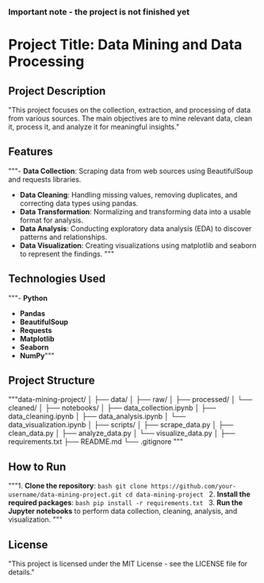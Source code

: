 ### Important note - the project is not finished yet
# Project Title: Data Mining and Data Processing

## Project Description
"This project focuses on the collection, extraction, and processing of data from various sources. The main objectives are to mine relevant data, clean it, process it, and analyze it for meaningful insights."

## Features
"""- **Data Collection**: Scraping data from web sources using BeautifulSoup and requests libraries.
- **Data Cleaning**: Handling missing values, removing duplicates, and correcting data types using pandas.
- **Data Transformation**: Normalizing and transforming data into a usable format for analysis.
- **Data Analysis**: Conducting exploratory data analysis (EDA) to discover patterns and relationships.
- **Data Visualization**: Creating visualizations using matplotlib and seaborn to represent the findings.
"""
## Technologies Used
"""- **Python**
- **Pandas**
- **BeautifulSoup**
- **Requests**
- **Matplotlib**
- **Seaborn**
- **NumPy**"""

## Project Structure
"""data-mining-project/
│
├── data/
│ ├── raw/
│ ├── processed/
│ └── cleaned/
│
├── notebooks/
│ ├── data_collection.ipynb
│ ├── data_cleaning.ipynb
│ ├── data_analysis.ipynb
│ └── data_visualization.ipynb
│
├── scripts/
│ ├── scrape_data.py
│ ├── clean_data.py
│ ├── analyze_data.py
│ └── visualize_data.py
│
├── requirements.txt
├── README.md
└── .gitignore
"""


## How to Run
"""1. **Clone the repository**:
    ```bash
    git clone https://github.com/your-username/data-mining-project.git
    cd data-mining-project
    ```
2. **Install the required packages**:
    ```bash
    pip install -r requirements.txt
    ```
3. **Run the Jupyter notebooks** to perform data collection, cleaning, analysis, and visualization.
"""
## License
"This project is licensed under the MIT License - see the LICENSE file for details."
